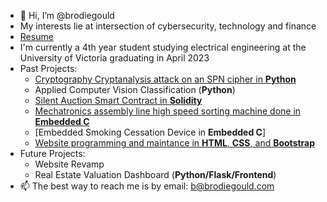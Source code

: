- 👋 Hi, I’m @brodiegould
- My interests lie at intersection of cybersecurity, technology and finance
- [Resume](https://github.com/brodiegould/brodiegould-website/blob/6252557c32ba887ba1c9248bb5ff93edbffae08e/docs/resume.pdf)
- I'm currently a 4th year student studying electrical engineering at the University of Victoria graduating in April 2023
- Past Projects:
  - [Cryptography Cryptanalysis attack on an SPN cipher in **Python**](https://github.com/brodiegould/Applied-Cryptography-Differential-Cryptanalysis)
  - Applied Computer Vision Classification (**Python**)
  - [Silent Auction Smart Contract in **Solidity**](https://github.com/brodiegould/Blind-Auction-Smart-Contract)
  - [Mechatronics assembly line high speed sorting machine done in **Embedded C**](https://github.com/brodiegould/Embedded-Sorting-Project)
  - [Embedded Smoking Cessation Device in **Embedded C**]
  - [Website programming and maintance in **HTML**, **CSS**, and **Bootstrap**](https://github.com/brodiegould/brodiegould-website)
- Future Projects: 
  - Website Revamp
  - Real Estate Valuation Dashboard (**Python/Flask/Frontend**)
- 📫 The best way to reach me is by email: b@brodiegould.com
